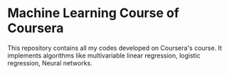 # Machine Learning Course of Coursera

This repository contains all my codes developed on Coursera's course.
It implements algorithms like multivariable linear regression, logistic regression, Neural networks.
